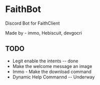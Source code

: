 # FaithBot
Discord Bot for FaithClient

Made by - immo, Hebiscuit, devgocri

## TODO
- Legit enable the intents -- done
- Make the welcome message an image
- Immo - Make the download command
- Dynamic Help Commannd -- Underway